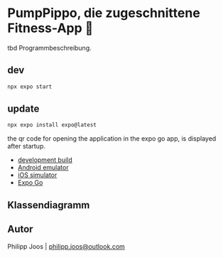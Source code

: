 # PumpPippo, die zugeschnittene Fitness-App 👋

tbd Programmbeschreibung.

## dev
   ```bash
   npx expo start
   ```

## update
   ```bash
   npx expo install expo@latest
   ```

the qr code for opening the application in the expo go app, is displayed after startup.

- [development build](https://docs.expo.dev/develop/development-builds/introduction/)
- [Android emulator](https://docs.expo.dev/workflow/android-studio-emulator/)
- [iOS simulator](https://docs.expo.dev/workflow/ios-simulator/)
- [Expo Go](https://expo.dev/go)

## Klassendiagramm


## Autor
Philipp Joos | philipp.joos@outlook.com 